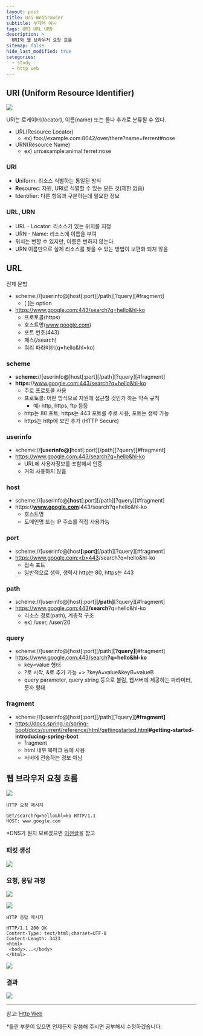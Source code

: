 ```yaml
---
layout: post
title: Uri-Webbrowser
subtitle: 부제목 예시
tags: URI URL URN
description: >
  URI와 웹 브라우저 요청 흐름
sitemap: false
hide_last_modified: true
categories:
  - study
  - http web
---
```


## URI (Uniform Resource Identifier)

![](/assets//img/blog/study/http-web/uw_1.PNG)

URI는 로케이터(locator), 이름(name) 또는 둘다 추가로 분류될 수 있다.

- URL(Resource Locator)
  - ex) foo://example.com:8042/over/there?name=ferrent#nose
- URN(Resource Name)
  - ex) urn:example:animal:ferret:nose

### URI
- <b>U</b>niform: 리소스 식별하는 통일된 방식
- <b>R</b>esourec: 자원, URI로 식별할 수 있는 모든 것(제한 없음)
- <b>I</b>dentifier: 다른 항목과 구분하는데 필요한 정보

### URL, URN
- URL - Locator: 리소스가 있는 위치를 지정
- URN - Name: 리소스에 이름을 부여
- 위치는 변할 수 있지만, 이름은 변하지 않는다.
- URN 이름만으로 실제 리소스를 찾을 수 있는 방법이 보편화 되지 않음

## URL
전체 문법
- scheme://[userinfo@]host[:port][/path][?query][#fragment]
  - [ ]는 option
- https://www.google.com:443/search?q=hello&hl-ko
  - 프로토콜(https)
  - 호스트명(www.google.com)
  - 포트 번호(443)
  - 패스(/search)
  - 쿼리 파라미터(q=hello&hl=ko)

### scheme
- <b>scheme:</b>//[userinfo@]host[:port][/path][?query][#fragment]
- <b>https:</b>//www.google.com:443/search?q=hello&hl-ko
  - 주로 프로토콜 사용
  - 프로토콜: 어떤 방식으로 자원에 접근할 것인가 하는 약속 규칙
    - 예) http, https, ftp 등등
  - http는 80 포트, https는 443 포트를 주로 사용, 포트는 생략 가능
  - https는 http에 보안 추가 (HTTP Secure)

### userinfo
- scheme://<b>[userinfo@]</b>host[:port][/path][?query][#fragment]
- https://www.google.com:443/search?q=hello&hl-ko
  - URL에 사용자정보를 포함해서 인증
  - 거의 사용하지 않음

### host
- scheme://[userinfo@]<b>host</b>[:port][/path][?query][#fragment]
- https://<b>www.google.com</b>:443/search?q=hello&hl-ko
  - 호스트명
  - 도메인명 또는 IP 주소를 직접 사용가능

### port
- scheme://[userinfo@]host<b>[:port]</b>[/path][?query][#fragment]
- https://www.google.com:<b>443</b>/search?q=hello&hl-ko
  - 접속 포트
  - 일반적으로 생략, 생략시 http는 80, https는 443

### path
- scheme://[userinfo@]host[:port]<b>[/path]</b>[?query][#fragment]
- https://www.google.com:443<b>/search</b>?q=hello&hl-ko
  - 리소스 경로(path), 계층적 구조
  - ex) /user, /user/20

### query
- scheme://[userinfo@]host[:port][/path]<b>[?query]</b>[#fragment]
- https://www.google.com:443/search<b>?q=hello&hl-ko</b>
  - key=value 형태
  - ?로 시작, &로 추가 가능 => ?keyA=value&keyB=valueB
  - query parameter, query string 등으로 불림, 웹서버에 제공하는 파라미터, 문자 형태

### fragment
- scheme://[userinfo@]host[:port][/path][?query]<b>[#fragment]</b>
- https://docs.spring.io/spring-boot/docs/current/reference/html/gettingstarted.html<b>#getting-started-introducing-spring-boot</b>
  - fragment
  - html 내부 북마크 등에 사용
  - 서버에 전송하는 정보 아님

## 웹 브라우저 요청 흐름

![](/assets//img/blog/study/http-web/uw_2.PNG)

```
HTTP 요청 메시지

GET/search?q=hello&hl=ko HTTP/1.1
HOST: www.google.com
```

*DNS가 뭔지 모르겠으면 [이전글]을 참고

[이전글]:http://127.0.0.1:4000/study/http%20web/2022-03-27-Internet-Network/#dns

### 패킷 생성

![](/assets//img/blog/study/http-web/uw_4.PNG)

### 요청, 응답 과정

![](/assets//img/blog/study/http-web/uw_3.PNG)

![](/assets//img/blog/study/http-web/uw_5.PNG)

```
HTTP 응답 메시지

HTTP/1.1 200 OK
Content-Type: text/html;charset=UTF-8
Content-Length: 3423
<html>
 <body>...</body>
</html>
```
![](/assets//img/blog/study/http-web/uw_6.PNG)

### 결과 

![](/assets//img/blog/study/http-web/uw_7.PNG)

---

참고:
[Http Web](https://www.inflearn.com/course/http-%EC%9B%B9-%EB%84%A4%ED%8A%B8%EC%9B%8C%ED%81%AC#)

*틀린 부분이 있으면 언제든지 말씀해 주시면 공부해서 수정하겠습니다.